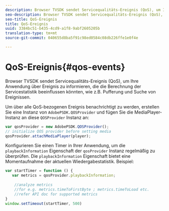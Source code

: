 ```yaml
---
description: Browser TVSDK sendet Servicequalitäts-Ereignis (QoS), um Ihre Anwendung über Ereignis zu informieren, die die Berechnung der Servicestatistik beeinflussen könnten, wie z.B. Pufferung und Suche von Ereignissen.
seo-description: Browser TVSDK sendet Servicequalitäts-Ereignis (QoS), um Ihre Anwendung über Ereignis zu informieren, die die Berechnung der Servicestatistik beeinflussen könnten, wie z.B. Pufferung und Suche von Ereignissen.
seo-title: QoS-Ereignis
title: QoS-Ereignis
uuid: 3384bc51-b435-4cd9-a1f8-9abf2605205b
translation-type: tm+mt
source-git-commit: 040655d8ba5f91c98ed0584c08db226ffe1e0f4e

---
```



# QoS-Ereignis{#qos-events}

Browser TVSDK sendet Servicequalitäts-Ereignis (QoS), um Ihre Anwendung über Ereignis zu informieren, die die Berechnung der Servicestatistik beeinflussen könnten, wie z.B. Pufferung und Suche von Ereignissen.

Um über alle QoS-bezogenen Ereignis benachrichtigt zu werden, erstellen Sie eine Instanz von `AdobePSDK.QOSProvider` und fügen Sie die MediaPlayer-Instanz an diese `QOSProvider` Instanz an:

```js
var qosProvider = new AdobePSDK.QOSProvider(); 
// initialize QOS provider before setting media  
qosProvider.attachMediaPlayer(player);
```

Konfigurieren Sie einen Timer in Ihrer Anwendung, um die `playbackInformation` Eigenschaft der `qosProvider` Instanz regelmäßig zu überprüfen. Die `playbackInformation` Eigenschaft bietet eine Momentaufnahme der aktuellen Wiedergabestatistik. Beispiel:

```js
var startTimer = function () { 
   var metrics = qosProvider.playbackInformation; 
 
    //analyze metrics 
    //for e.g. metrics.timeToFirstByte ; metrics.timeToLoad etc.  
    //refer API doc for supported metrics  
} 
window.setTimeout(startTimer, 500) 
```

